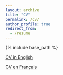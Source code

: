 ```yaml
---
layout: archive
title: "CV"
permalink: /cv/
author_profile: true
redirect_from:
  - /resume
---
```


{% include base_path %}


[CV in English](http://simonrabate.github.io/files/cv_en.pdf)



[CV en Français](http://simonrabate.github.io/files/cv_fr.pdf)
